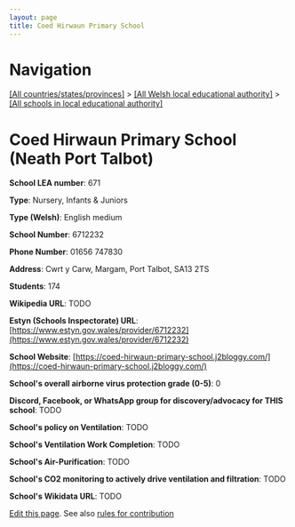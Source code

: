 ```yaml
---
layout: page
title: Coed Hirwaun Primary School
---
```

# Navigation

[[All countries/states/provinces]](../../..) > [[All Welsh local educational authority]](../..) > [[All schools in local educational authority]](..)

# Coed Hirwaun Primary School (Neath Port Talbot)

**School LEA number**: 671

**Type**: Nursery, Infants & Juniors

**Type (Welsh)**: English medium

**School Number**: 6712232

**Phone Number**: 01656 747830

**Address**: Cwrt y Carw, Margam, Port Talbot, SA13 2TS

**Students**: 174

**Wikipedia URL**: TODO

**Estyn (Schools Inspectorate) URL**: [https://www.estyn.gov.wales/provider/6712232](https://www.estyn.gov.wales/provider/6712232)

**School Website**: [https://coed-hirwaun-primary-school.j2bloggy.com/](https://coed-hirwaun-primary-school.j2bloggy.com/)

**School's overall airborne virus protection grade (0-5)**: 0

**Discord, Facebook, or WhatsApp group for discovery/advocacy for THIS school**: TODO

**School's policy on Ventilation**: TODO

**School's Ventilation Work Completion**: TODO

**School's Air-Purification**: TODO

**School's CO2 monitoring to actively drive ventilation and filtration**: TODO

**School's Wikidata URL**: TODO




[Edit this page](https://github.com/ventilate-schools/Wales/edit/prif/./Neath_Port_Talbot/Coed_Hirwaun_Primary_School.md). See also [rules for contribution](../../../contribution-rules/)
